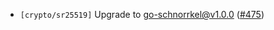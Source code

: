- `[crypto/sr25519]` Upgrade to go-schnorrkel@v1.0.0 ([\#475](https://github.com/KYVENetwork/cometbft/v37/issues/475))
